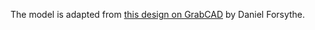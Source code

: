 The model is adapted from [this design on GrabCAD](https://grabcad.com/library/frc-intake-1) by Daniel Forsythe.
